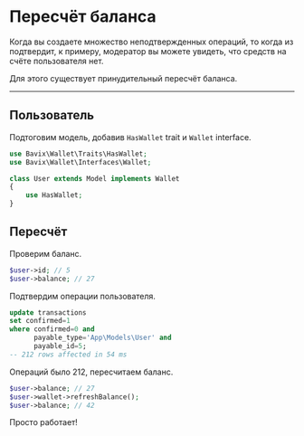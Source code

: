 # Пересчёт баланса

Когда вы создаете множество неподтвержденных операций,
то когда из подтвердит, к примеру, модератор
вы можете увидеть, что средств на счёте пользователя нет.

Для этого существует принудительный пересчёт баланса.

---

## Пользователь

Подтоговим модель, добавив `HasWallet` trait и `Wallet` interface.

```php
use Bavix\Wallet\Traits\HasWallet;
use Bavix\Wallet\Interfaces\Wallet;

class User extends Model implements Wallet
{
    use HasWallet;
}
```

## Пересчёт

Проверим баланс.

```php
$user->id; // 5
$user->balance; // 27
```

Подтвердим операции пользователя.

```sql
update transactions 
set confirmed=1 
where confirmed=0 and 
      payable_type='App\Models\User' and 
      payable_id=5;
-- 212 rows affected in 54 ms
```

Операций было 212, пересчитаем баланс.

```php
$user->balance; // 27
$user->wallet->refreshBalance();
$user->balance; // 42
```

Просто работает!
